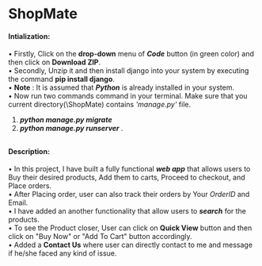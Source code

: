 # ShopMate
#### Intialization:
• Firstly, Click on the **drop-down** menu of ***Code*** button (in green color) and then click on **Download ZIP**. <br/>
• Secondly, Unzip it and then install django into your system by executing the command **pip install django**. <br/>
• **Note** : It is assumed that ***Python*** is already installed in your system. <br/>
• Now run two commands command in your terminal. Make sure that you current directory(\ShopMate) contains *'manage.py'* file. <br/>
1) ***python manage.py migrate*** <br/>
2) ***python manage.py runserver*** .<br/>
##
#### Description:
• In this project, I have built a fully functional ***web app*** that allows users to Buy their desired products, Add them to carts, Proceed to checkout, and Place orders.<br/>
• After Placing order, user can also track their orders by Your *OrderID* and Email.<br/>
• I have added an another functionality that allow users to ***search*** for the products.<br/>
• To see the Product closer, User can click on **Quick View** button and then click on "Buy Now" or "Add To Cart" button accordingly.<br/>
• Added a **Contact Us** where user can directly contact to me and message if he/she faced any kind of issue.<br/>

